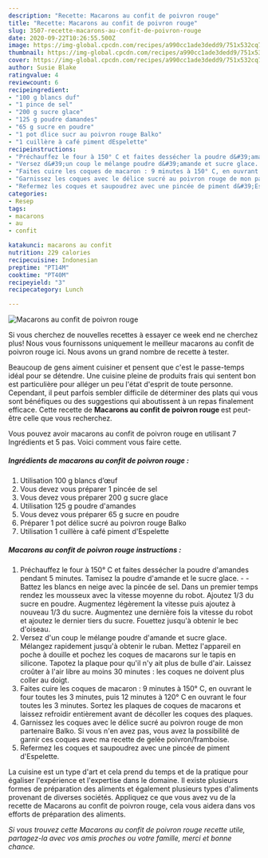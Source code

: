 ```yaml
---
description: "Recette: Macarons au confit de poivron rouge"
title: "Recette: Macarons au confit de poivron rouge"
slug: 3507-recette-macarons-au-confit-de-poivron-rouge
date: 2020-09-22T10:26:55.500Z
image: https://img-global.cpcdn.com/recipes/a990cc1ade3dedd9/751x532cq70/macarons-au-confit-de-poivron-rouge-photo-principale-de-la-recette.jpg
thumbnail: https://img-global.cpcdn.com/recipes/a990cc1ade3dedd9/751x532cq70/macarons-au-confit-de-poivron-rouge-photo-principale-de-la-recette.jpg
cover: https://img-global.cpcdn.com/recipes/a990cc1ade3dedd9/751x532cq70/macarons-au-confit-de-poivron-rouge-photo-principale-de-la-recette.jpg
author: Susie Blake
ratingvalue: 4
reviewcount: 6
recipeingredient:
- "100 g blancs duf"
- "1 pince de sel"
- "200 g sucre glace"
- "125 g poudre damandes"
- "65 g sucre en poudre"
- "1 pot dlice sucr au poivron rouge Balko"
- "1 cuillère à café piment dEspelette"
recipeinstructions:
- "Préchauffez le four à 150° C et faites dessécher la poudre d&#39;amandes pendant 5 minutes. Tamisez la poudre d&#39;amande et le sucre glace.   Battez les blancs en neige avec la pincée de sel. Dans un premier temps rendez les mousseux avec la vitesse moyenne du robot. Ajoutez 1/3 du sucre en poudre. Augmentez légèrement la vitesse puis ajoutez à nouveau 1/3 du sucre. Augmentez une dernière fois la vitesse du robot et ajoutez le dernier tiers du sucre. Fouettez jusqu&#39;à obtenir le bec d&#39;oiseau."
- "Versez d&#39;un coup le mélange poudre d&#39;amande et sucre glace. Mélangez rapidement jusqu&#39;à obtenir le ruban. Mettez l&#39;appareil en poche à douille et pochez les coques de macarons sur le tapis en silicone. Tapotez la plaque pour qu&#39;il n&#39;y ait plus de bulle d&#39;air. Laissez croûter à l&#39;air libre au moins 30 minutes : les coques ne doivent plus coller au doigt."
- "Faites cuire les coques de macaron : 9 minutes à 150° C, en ouvrant le four toutes les 3 minutes, puis 12 minutes à 120° C en ouvrant le four toutes les 3 minutes. Sortez les plaques de coques de macarons et laissez refroidir entièrement avant de décoller les coques des plaques."
- "Garnissez les coques avec le délice sucré au poivron rouge de mon partenaire Balko. Si vous n&#39;en avez pas, vous avez la possibilité de garnir ces coques avec ma recette de gelée poivron/framboise."
- "Refermez les coques et saupoudrez avec une pincée de piment d&#39;Espelette."
categories:
- Resep
tags:
- macarons
- au
- confit

katakunci: macarons au confit 
nutrition: 229 calories
recipecuisine: Indonesian
preptime: "PT14M"
cooktime: "PT40M"
recipeyield: "3"
recipecategory: Lunch

---
```



![Macarons au confit de poivron rouge](https://img-global.cpcdn.com/recipes/a990cc1ade3dedd9/751x532cq70/macarons-au-confit-de-poivron-rouge-photo-principale-de-la-recette.jpg)

Si vous cherchez de nouvelles recettes à essayer ce week end ne cherchez plus! Nous vous fournissons uniquement le meilleur macarons au confit de poivron rouge ici. Nous avons un grand nombre de recette à tester.

Beaucoup de gens aiment cuisiner et pensent que c'est le passe-temps idéal pour se détendre. Une cuisine pleine de produits frais qui sentent bon est particulière pour alléger un peu l'état d'esprit de toute personne. Cependant, il peut parfois sembler difficile de déterminer des plats qui vous sont bénéfiques ou des suggestions qui aboutissent à un repas finalement efficace. Cette recette de <strong> Macarons au confit de poivron rouge </strong> est peut-être celle que vous recherchez.

<!--inarticleads1-->

Vous pouvez avoir macarons au confit de poivron rouge en utilisant 7 Ingrédients et 5 pas. Voici comment vous faire cette.

##### Ingrédients de macarons au confit de poivron rouge :

1. Utilisation 100 g blancs d’œuf
1. Vous devez vous préparer 1 pincée de sel
1. Vous devez vous préparer 200 g sucre glace
1. Utilisation 125 g poudre d&#39;amandes
1. Vous devez vous préparer 65 g sucre en poudre
1. Préparer 1 pot délice sucré au poivron rouge Balko
1. Utilisation 1 cuillère à café piment d&#39;Espelette




<!--inarticleads2-->

##### Macarons au confit de poivron rouge instructions :

1. Préchauffez le four à 150° C et faites dessécher la poudre d&#39;amandes pendant 5 minutes. Tamisez la poudre d&#39;amande et le sucre glace. -  -  Battez les blancs en neige avec la pincée de sel. Dans un premier temps rendez les mousseux avec la vitesse moyenne du robot. Ajoutez 1/3 du sucre en poudre. Augmentez légèrement la vitesse puis ajoutez à nouveau 1/3 du sucre. Augmentez une dernière fois la vitesse du robot et ajoutez le dernier tiers du sucre. Fouettez jusqu&#39;à obtenir le bec d&#39;oiseau.
1. Versez d&#39;un coup le mélange poudre d&#39;amande et sucre glace. Mélangez rapidement jusqu&#39;à obtenir le ruban. Mettez l&#39;appareil en poche à douille et pochez les coques de macarons sur le tapis en silicone. Tapotez la plaque pour qu&#39;il n&#39;y ait plus de bulle d&#39;air. Laissez croûter à l&#39;air libre au moins 30 minutes : les coques ne doivent plus coller au doigt.
1. Faites cuire les coques de macaron : 9 minutes à 150° C, en ouvrant le four toutes les 3 minutes, puis 12 minutes à 120° C en ouvrant le four toutes les 3 minutes. Sortez les plaques de coques de macarons et laissez refroidir entièrement avant de décoller les coques des plaques.
1. Garnissez les coques avec le délice sucré au poivron rouge de mon partenaire Balko. Si vous n&#39;en avez pas, vous avez la possibilité de garnir ces coques avec ma recette de gelée poivron/framboise.
1. Refermez les coques et saupoudrez avec une pincée de piment d&#39;Espelette.




<!--inarticleads1-->

<p>
La cuisine est un type d'art et cela prend du temps et de la pratique pour égaliser l'expérience et l'expertise dans le domaine. Il existe plusieurs formes de préparation des aliments et également plusieurs types d'aliments provenant de diverses sociétés. Appliquez ce que vous avez vu de la recette de Macarons au confit de poivron rouge, cela vous aidera dans vos efforts de préparation des aliments.
</p>

<p>
<i>Si vous trouvez cette Macarons au confit de poivron rouge recette utile, partagez-la avec vos amis proches ou votre famille, merci et bonne chance.</i>
</p>
